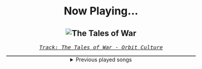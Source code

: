 <div align="center"> 
<h1>Now Playing...</h1>

![The Tales of War](https://i.scdn.co/image/ab67616d00001e02b787d1ef44a0420887c58e92)
--
_<samp><a href="https://open.spotify.com/track/0tuT3OYA95JrfcyZ79X55S">Track: The Tales of War - Orbit Culture</a></samp>_

<div style="border: 1px #4B5054 solid"></div>
<details>
  <summary>
    Previous played songs
  </summary>
  <table>
    <thead>
      <tr>
        <th>
          Artist
        </th>
        <th>
          Song
        </th>
        <th>
          Link
        </th>
      </tr>
    </thead>
    <tbody>
      <tr><td>Orbit Culture</td><td>The Tales of War</td><td><a href="https://open.spotify.com/track/0tuT3OYA95JrfcyZ79X55S">https://open.spotify.com/track/0tuT3OYA95JrfcyZ79X55S</a></td></tr><tr><td>Orbit Culture</td><td>Inside the Waves</td><td><a href="https://open.spotify.com/track/1RzH8aABCgJR8JL7Sdsmnm">https://open.spotify.com/track/1RzH8aABCgJR8JL7Sdsmnm</a></td></tr><tr><td>Orbit Culture</td><td>Bloodhound</td><td><a href="https://open.spotify.com/track/5ITUTmWTYZX7yAXqElVMrN">https://open.spotify.com/track/5ITUTmWTYZX7yAXqElVMrN</a></td></tr><tr><td>Orbit Culture</td><td>Inferna</td><td><a href="https://open.spotify.com/track/1G0DY4wXNzUOlj15GncBON">https://open.spotify.com/track/1G0DY4wXNzUOlj15GncBON</a></td></tr><tr><td>Utsu-P</td><td>The Berserk Gene (feat. 鏡音リン&鏡音レン)</td><td><a href="https://open.spotify.com/track/71DyUigc9sluoMvb245zjR">https://open.spotify.com/track/71DyUigc9sluoMvb245zjR</a></td></tr><tr><td>Of Mice & Men</td><td>Another Miracle</td><td><a href="https://open.spotify.com/track/5Y3hPT9upS62nApMxP2sr0">https://open.spotify.com/track/5Y3hPT9upS62nApMxP2sr0</a></td></tr><tr><td>The Plot In You</td><td>THE ONE YOU LOVED</td><td><a href="https://open.spotify.com/track/556JR8TWeOKA0OH9MJKb6B">https://open.spotify.com/track/556JR8TWeOKA0OH9MJKb6B</a></td></tr><tr><td>The Pretty Wild</td><td>PARADOX</td><td><a href="https://open.spotify.com/track/4KZUetMsBaYdvWcLQ3bF3x">https://open.spotify.com/track/4KZUetMsBaYdvWcLQ3bF3x</a></td></tr><tr><td>STARSET</td><td>BRAVE NEW WORLD</td><td><a href="https://open.spotify.com/track/7stpbtJzoBx1D38egFeT29">https://open.spotify.com/track/7stpbtJzoBx1D38egFeT29</a></td></tr><tr><td>Orbit Culture</td><td>Nerve</td><td><a href="https://open.spotify.com/track/4ndpzMUyFOx3s0ypOzROeB">https://open.spotify.com/track/4ndpzMUyFOx3s0ypOzROeB</a></td></tr><tr><td>Orbit Culture</td><td>Bloodhound</td><td><a href="https://open.spotify.com/track/2dJHeuvnzVTe3w7tS0Uxgm">https://open.spotify.com/track/2dJHeuvnzVTe3w7tS0Uxgm</a></td></tr><tr><td>Alligatoah</td><td>Der gestichelte Kater - Kapitel 1</td><td><a href="https://open.spotify.com/track/5IwTCsIEXVOlqvJd59GM77">https://open.spotify.com/track/5IwTCsIEXVOlqvJd59GM77</a></td></tr><tr><td>Alligatoah</td><td>Der gestichelte Kater - Kapitel 1</td><td><a href="https://open.spotify.com/track/5IwTCsIEXVOlqvJd59GM77">https://open.spotify.com/track/5IwTCsIEXVOlqvJd59GM77</a></td></tr><tr><td>Thousand Foot Krutch</td><td>E For Extinction</td><td><a href="https://open.spotify.com/track/6MEc4axsWAJsOxu7ySKsHT">https://open.spotify.com/track/6MEc4axsWAJsOxu7ySKsHT</a></td></tr><tr><td>Story Of The Year</td><td>Until the Day I Die</td><td><a href="https://open.spotify.com/track/4w6mSxebOG12tvw1bm9oxu">https://open.spotify.com/track/4w6mSxebOG12tvw1bm9oxu</a></td></tr><tr><td>Soil</td><td>Unreal - Album Version & Radio Edit</td><td><a href="https://open.spotify.com/track/0FT4ChwbqIhNtQuzjRNIh9">https://open.spotify.com/track/0FT4ChwbqIhNtQuzjRNIh9</a></td></tr><tr><td>Celldweller</td><td>One Good Reason</td><td><a href="https://open.spotify.com/track/6WoBce395jFYNVq54HkpUC">https://open.spotify.com/track/6WoBce395jFYNVq54HkpUC</a></td></tr><tr><td>Disturbed</td><td>The Game</td><td><a href="https://open.spotify.com/track/4kpywGFDailKERiDjFUw5Y">https://open.spotify.com/track/4kpywGFDailKERiDjFUw5Y</a></td></tr><tr><td>Asking Alexandria</td><td>Not The American Average</td><td><a href="https://open.spotify.com/track/7MoHtlRxZ2cN9gfKg15eBg">https://open.spotify.com/track/7MoHtlRxZ2cN9gfKg15eBg</a></td></tr><tr><td>Five Finger Death Punch</td><td>Hard to See</td><td><a href="https://open.spotify.com/track/4vzPsfKiHxzOrc8HGxKbsr">https://open.spotify.com/track/4vzPsfKiHxzOrc8HGxKbsr</a></td></tr>
    </tbody>
  </table>
</details>

</div>
